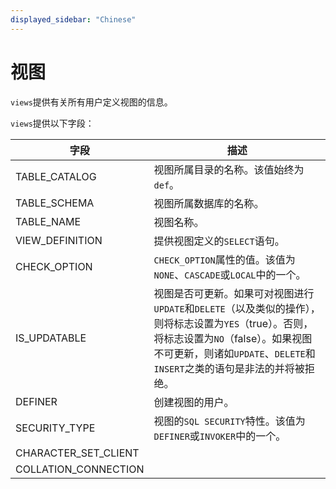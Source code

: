 ```yaml
---
displayed_sidebar: "Chinese"
---
```


# 视图

`views`提供有关所有用户定义视图的信息。

`views`提供以下字段：

| **字段**               | **描述**                        |
| --------------------- | ------------------------------ |
| TABLE_CATALOG        | 视图所属目录的名称。该值始终为`def`。 |
| TABLE_SCHEMA         | 视图所属数据库的名称。             |
| TABLE_NAME           | 视图名称。                       |
| VIEW_DEFINITION      | 提供视图定义的`SELECT`语句。        |
| CHECK_OPTION         | `CHECK_OPTION`属性的值。该值为`NONE`、`CASCADE`或`LOCAL`中的一个。 |
| IS_UPDATABLE         | 视图是否可更新。如果可对视图进行`UPDATE`和`DELETE`（以及类似的操作），则将标志设置为`YES`（true）。否则，将标志设置为`NO`（false）。如果视图不可更新，则诸如`UPDATE`、`DELETE`和`INSERT`之类的语句是非法的并将被拒绝。 |
| DEFINER              | 创建视图的用户。                  |
| SECURITY_TYPE        | 视图的`SQL SECURITY`特性。该值为`DEFINER`或`INVOKER`中的一个。 |
| CHARACTER_SET_CLIENT |                                  |
| COLLATION_CONNECTION |                                  |
